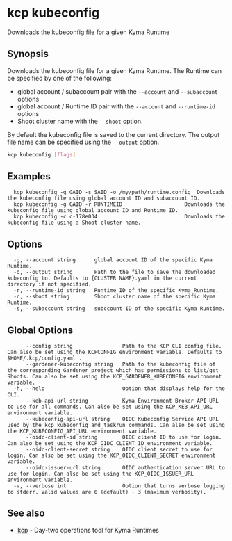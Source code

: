 # kcp kubeconfig
Downloads the kubeconfig file for a given Kyma Runtime

## Synopsis

Downloads the kubeconfig file for a given Kyma Runtime.
The Runtime can be specified by one of the following:
  - global account / subaccount pair with the `--account` and `--subaccount` options
  - global account / Runtime ID pair with the `--account` and `--runtime-id` options
  - Shoot cluster name with the `--shoot` option.

By default the kubeconfig file is saved to the current directory. The output file name can be specified using the `--output` option.

```bash
kcp kubeconfig [flags]
```

## Examples

```
  kcp kubeconfig -g GAID -s SAID -o /my/path/runtime.config  Downloads the kubeconfig file using global account ID and subaccount ID.
  kcp kubeconfig -g GAID -r RUNTIMEID                    Downloads the kubeconfig file using global account ID and Runtime ID.
  kcp kubeconfig -c c-178e034                            Downloads the kubeconfig file using a Shoot cluster name.
```

## Options

```
  -g, --account string      global account ID of the specific Kyma Runtime.
  -o, --output string       Path to the file to save the downloaded kubeconfig to. Defaults to {CLUSTER NAME}.yaml in the current directory if not specified.
  -r, --runtime-id string   Runtime ID of the specific Kyma Runtime.
  -c, --shoot string        Shoot cluster name of the specific Kyma Runtime.
  -s, --subaccount string   subccount ID of the specific Kyma Runtime.
```

## Global Options

```
      --config string                Path to the KCP CLI config file. Can also be set using the KCPCONFIG environment variable. Defaults to $HOME/.kcp/config.yaml .
      --gardener-kubeconfig string   Path to the kubeconfig file of the corresponding Gardener project which has permissions to list/get Shoots. Can also be set using the KCP_GARDENER_KUBECONFIG environment variable.
  -h, --help                         Option that displays help for the CLI.
      --keb-api-url string           Kyma Environment Broker API URL to use for all commands. Can also be set using the KCP_KEB_API_URL environment variable.
      --kubeconfig-api-url string    OIDC Kubeconfig Service API URL used by the kcp kubeconfig and taskrun commands. Can also be set using the KCP_KUBECONFIG_API_URL environment variable.
      --oidc-client-id string        OIDC client ID to use for login. Can also be set using the KCP_OIDC_CLIENT_ID environment variable.
      --oidc-client-secret string    OIDC client secret to use for login. Can also be set using the KCP_OIDC_CLIENT_SECRET environment variable.
      --oidc-issuer-url string       OIDC authentication server URL to use for login. Can also be set using the KCP_OIDC_ISSUER_URL environment variable.
  -v, --verbose int                  Option that turns verbose logging to stderr. Valid values are 0 (default) - 3 (maximum verbosity).
```

## See also

* [kcp](kcp.md)	 - Day-two operations tool for Kyma Runtimes

